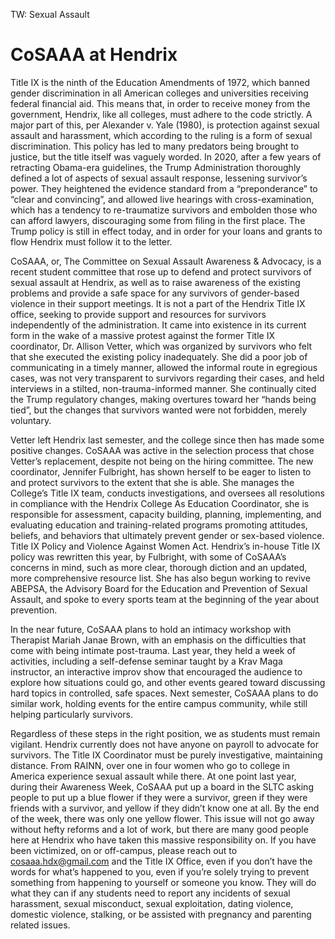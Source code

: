 TW: Sexual Assault

# CoSAAA at Hendrix

Title IX is the ninth of the Education Amendments of 1972, which banned gender discrimination
in all American colleges and universities receiving federal financial aid. This means that, in order
to receive money from the government, Hendrix, like all colleges, must adhere to the code
strictly. A major part of this, per Alexander v. Yale (1980), is protection against sexual assault
and harassment, which according to the ruling is a form of sexual discrimination. This policy has
led to many predators being brought to justice, but the title itself was vaguely worded. In 2020,
after a few years of retracting Obama-era guidelines, the Trump Administration thoroughly
defined a lot of aspects of sexual assault response, lessening survivor’s power. They
heightened the evidence standard from a “preponderance” to “clear and convincing”, and
allowed live hearings with cross-examination, which has a tendency to re-traumatize survivors
and embolden those who can afford lawyers, discouraging some from filing in the first place.
The Trump policy is still in effect today, and in order for your loans and grants to flow Hendrix
must follow it to the letter.

CoSAAA, or, The Committee on Sexual Assault Awareness & Advocacy, is a recent student
committee that rose up to defend and protect survivors of sexual assault at Hendrix, as well as
to raise awareness of the existing problems and provide a safe space for any survivors of
gender-based violence in their support meetings. It is not a part of the Hendrix Title IX office,
seeking to provide support and resources for survivors independently of the administration. It
came into existence in its current form in the wake of a massive protest against the former Title
IX coordinator, Dr. Allison Vetter, which was organized by survivors who felt that she executed
the existing policy inadequately. She did a poor job of communicating in a timely manner,
allowed the informal route in egregious cases, was not very transparent to survivors regarding
their cases, and held interviews in a stilted, non-trauma-informed manner. She continually cited
the Trump regulatory changes, making overtures toward her “hands being tied”, but the changes
that survivors wanted were not forbidden, merely voluntary.

Vetter left Hendrix last semester, and the college since then has made some positive changes.
CoSAAA was active in the selection process that chose Vetter’s replacement, despite not being
on the hiring committee. The new coordinator, Jennifer Fulbright, has shown herself to be eager
to listen to and protect survivors to the extent that she is able. She manages the College’s Title
IX team, conducts investigations, and oversees all resolutions in compliance with the Hendrix
College As Education Coordinator, she is responsible for assessment, capacity building,
planning, implementing, and evaluating education and training-related programs promoting
attitudes, beliefs, and behaviors that ultimately prevent gender or sex-based violence. Title IX
Policy and Violence Against Women Act. Hendrix’s in-house Title IX policy was rewritten this
year, by Fulbright, with some of CoSAAA’s concerns in mind, such as more clear, thorough
diction and an updated, more comprehensive resource list. She has also begun working to
revive ABEPSA, the Advisory Board for the Education and Prevention of Sexual Assault, and
spoke to every sports team at the beginning of the year about prevention.

In the near future, CoSAAA plans to hold an intimacy workshop with Therapist Mariah Janae
Brown, with an emphasis on the difficulties that come with being intimate post-trauma. Last year,
they held a week of activities, including a self-defense seminar taught by a Krav Maga
instructor, an interactive improv show that encouraged the audience to explore how situations
could go, and other events geared toward discussing hard topics in controlled, safe spaces.
Next semester, CoSAAA plans to do similar work, holding events for the entire campus
community, while still helping particularly survivors.

Regardless of these steps in the right position, we as students must remain vigilant. Hendrix
currently does not have anyone on payroll to advocate for survivors. The Title IX Coordinator
must be purely investigative, maintaining distance. From RAINN, over one in four women who
go to college in America experience sexual assault while there. At one point last year, during
their Awareness Week, CoSAAA put up a board in the SLTC asking people to put up a blue
flower if they were a survivor, green if they were friends with a survivor, and yellow if they didn’t
know one at all. By the end of the week, there was only one yellow flower. This issue will not go
away without hefty reforms and a lot of work, but there are many good people here at Hendrix
who have taken this massive responsibility on. If you have been victimized, on or off-campus,
please reach out to cosaaa.hdx@gmail.com and the Title IX Office, even if you don’t have the
words for what’s happened to you, even if you’re solely trying to prevent something from
happening to yourself or someone you know. They will do what they can if any students need to
report any incidents of sexual harassment, sexual misconduct, sexual exploitation, dating
violence, domestic violence, stalking, or be assisted with pregnancy and parenting related
issues.
